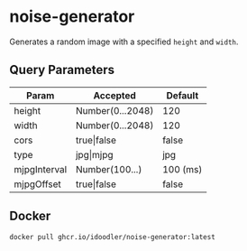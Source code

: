 # noise-generator

Generates a random image with a specified `height` and `width`.

## Query Parameters
| Param        | Accepted         | Default  |
|--------------|------------------|----------|
| height       | Number(0...2048) | 120      |
| width        | Number(0...2048) | 120      |
| cors         | true\|false      | false    |
| type         | jpg\|mjpg        | jpg      |
| mjpgInterval | Number(100...)   | 100 (ms) |
| mjpgOffset   | true\|false      | false    |

## Docker
`docker pull ghcr.io/idoodler/noise-generator:latest`
